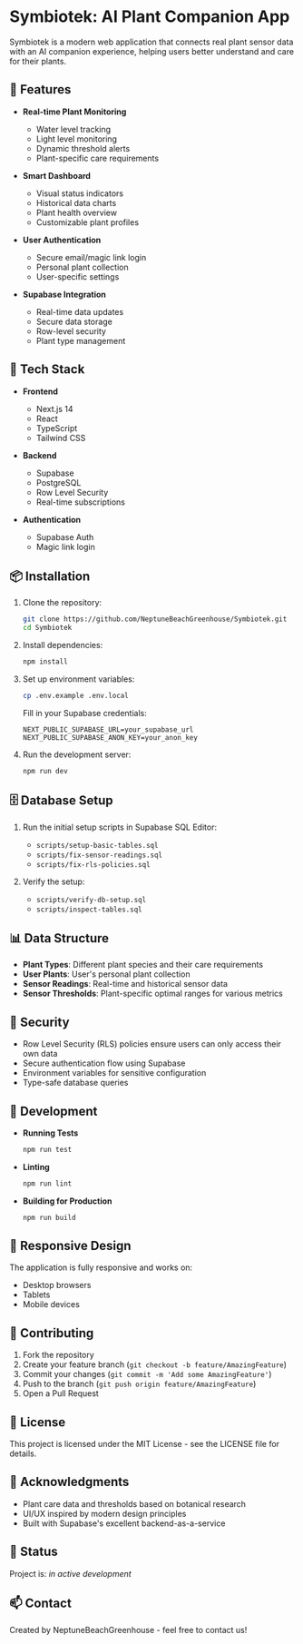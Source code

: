 # Symbiotek: AI Plant Companion App

Symbiotek is a modern web application that connects real plant sensor data with an AI companion experience, helping users better understand and care for their plants.

## 🌱 Features

- **Real-time Plant Monitoring**
  - Water level tracking
  - Light level monitoring
  - Dynamic threshold alerts
  - Plant-specific care requirements

- **Smart Dashboard**
  - Visual status indicators
  - Historical data charts
  - Plant health overview
  - Customizable plant profiles

- **User Authentication**
  - Secure email/magic link login
  - Personal plant collection
  - User-specific settings

- **Supabase Integration**
  - Real-time data updates
  - Secure data storage
  - Row-level security
  - Plant type management

## 🚀 Tech Stack

- **Frontend**
  - Next.js 14
  - React
  - TypeScript
  - Tailwind CSS

- **Backend**
  - Supabase
  - PostgreSQL
  - Row Level Security
  - Real-time subscriptions

- **Authentication**
  - Supabase Auth
  - Magic link login

## 📦 Installation

1. Clone the repository:
   ```bash
   git clone https://github.com/NeptuneBeachGreenhouse/Symbiotek.git
   cd Symbiotek
   ```

2. Install dependencies:
   ```bash
   npm install
   ```

3. Set up environment variables:
   ```bash
   cp .env.example .env.local
   ```
   Fill in your Supabase credentials:
   ```
   NEXT_PUBLIC_SUPABASE_URL=your_supabase_url
   NEXT_PUBLIC_SUPABASE_ANON_KEY=your_anon_key
   ```

4. Run the development server:
   ```bash
   npm run dev
   ```

## 🗄️ Database Setup

1. Run the initial setup scripts in Supabase SQL Editor:
   - `scripts/setup-basic-tables.sql`
   - `scripts/fix-sensor-readings.sql`
   - `scripts/fix-rls-policies.sql`

2. Verify the setup:
   - `scripts/verify-db-setup.sql`
   - `scripts/inspect-tables.sql`

## 📊 Data Structure

- **Plant Types**: Different plant species and their care requirements
- **User Plants**: User's personal plant collection
- **Sensor Readings**: Real-time and historical sensor data
- **Sensor Thresholds**: Plant-specific optimal ranges for various metrics

## 🔐 Security

- Row Level Security (RLS) policies ensure users can only access their own data
- Secure authentication flow using Supabase
- Environment variables for sensitive configuration
- Type-safe database queries

## 🧪 Development

- **Running Tests**
  ```bash
  npm run test
  ```

- **Linting**
  ```bash
  npm run lint
  ```

- **Building for Production**
  ```bash
  npm run build
  ```

## 📱 Responsive Design

The application is fully responsive and works on:
- Desktop browsers
- Tablets
- Mobile devices

## 🤝 Contributing

1. Fork the repository
2. Create your feature branch (`git checkout -b feature/AmazingFeature`)
3. Commit your changes (`git commit -m 'Add some AmazingFeature'`)
4. Push to the branch (`git push origin feature/AmazingFeature`)
5. Open a Pull Request

## 📄 License

This project is licensed under the MIT License - see the LICENSE file for details.

## 🙏 Acknowledgments

- Plant care data and thresholds based on botanical research
- UI/UX inspired by modern design principles
- Built with Supabase's excellent backend-as-a-service

## 🔄 Status

Project is: _in active development_

## 📫 Contact

Created by NeptuneBeachGreenhouse - feel free to contact us!